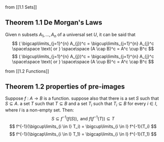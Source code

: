 from [[1.1 Sets]]
## Theorem 1.1 De Morgan's Laws
Given n subsets $A_1,...,A_n$ of a universal set $U$, it can be said that
$$
( \bigcap\limits_{j=1}^{n} A_{j})^c = \bigcup\limits_{j=1}^{n} A_{j}^c \space\space \text{ or } \space\space (A \cap B)^c = A^c \cup B^c
$$
$$
( \bigcup\limits_{j=1}^{n} A_{j})^c = \bigcap\limits_{j=1}^{n} A_{j}^c \space\space \text{ or } \space\space (A \cup B)^c = A^c \cap B^c
$$

from [[1.2 Functions]]
## Theorem 1.2 properties of pre-images
Suppose $f \text{ : } A \rightarrow B$ is a function. suppose also that there is a set $S$ such that $S \subseteq A$.  a set $T$ such that $T \subseteq B$ and a set $T_i$ such that $T_i \subseteq B$ for every $i \in I$, where $I$ is a non-empty set. Then:
$$
S \subseteq f^{-1}(f(S)), \text{ and } f(f^{-1}(T)) \subseteq T
$$
$$
f^{-1}(\bigcup\limits_{i \in I} T_i) = \bigcup\limits_{i \in I} f^{-1}(T_i)
$$
$$
f^{-1}(\bigcap\limits_{i \in I} T_1) = \bigcap\limits_{i \in I} f^{-1}(T_1)
$$

